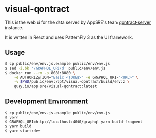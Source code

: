 # visual-qontract

This is the web ui for the data served by AppSRE's team [qontract-server](https://github.com/app-sre/qontract-server/) instance.

It is written in [React](https://reactjs.org/) and uses [PatternFly 3](https://www.patternfly.org/) as the UI framework.

## Usage

```sh
$ cp public/env/env.js.example public/env/env.js
$ sed -i.bk '/GRAPHQL_URI/d' public/env/env.js
$ docker run --rm -p 8080:8080 \
    -e AUTHORIZATION="Basic <TOKEN>" -e GRAPHQL_URI="<URL>" \
    -v $PWD/public/env:/opt/visual-qontract/build/env:z \
    quay.io/app-sre/visual-qontract:latest
```

## Development Environment

```sh
$ cp public/env/env.js.example public/env/env.js
$ yarn
$ GRAPHQL_URI=http://localhost:4000/graphql yarn build-fragment
$ yarn build
$ yarn start:dev
```
